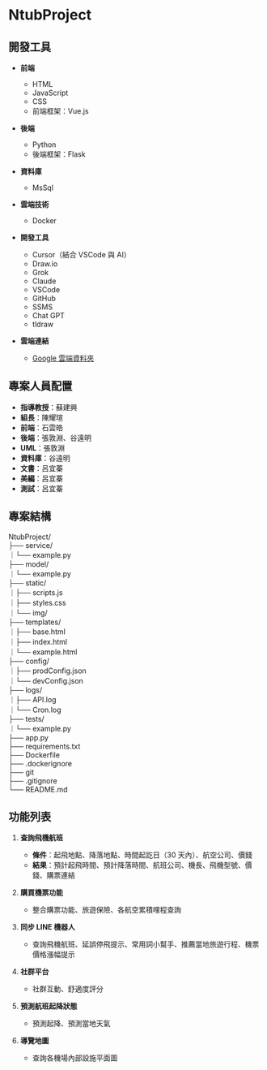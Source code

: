 # NtubProject

## 開發工具

- **前端**

  - HTML
  - JavaScript
  - CSS
  - 前端框架：Vue.js

- **後端**

  - Python
  - 後端框架：Flask

- **資料庫**

  - MsSql

- **雲端技術**

  - Docker

- **開發工具**

  - Cursor（結合 VSCode 與 AI）
  - Draw.io
  - Grok
  - Claude
  - VSCode
  - GitHub
  - SSMS
  - Chat GPT
  - tldraw

- **雲端連結**
  - [Google 雲端資料夾](https://drive.google.com/drive/u/1/folders/1GTC-HI8QKKaX7mx1c_282tadzAKMR16e)

## 專案人員配置

- **指導教授**：蘇建興
- **組長**：陳耀瑄
- **前端**：石雲皓
- **後端**：張敦淵、谷遠明
- **UML**：張敦淵
- **資料庫**：谷遠明
- **文書**：呂宜蓁
- **美編**：呂宜蓁
- **測試**：呂宜蓁

## 專案結構

NtubProject/   
├── service/   
｜└── example.py  
├── model/   
｜└── example.py   
├── static/  
｜├── scripts.js  
｜├── styles.css   
｜└── img/   
├── templates/   
｜├── base.html  
｜├── index.html   
｜└── example.html   
├── config/   
｜├── prodConfig.json   
｜└── devConfig.json   
├── logs/   
｜├── API.log   
｜└── Cron.log   
├── tests/   
｜└── example.py   
├── app.py   
├── requirements.txt   
├── Dockerfile   
├── .dockerignore   
├── git   
├── .gitignore   
└── README.md  

## 功能列表

1. **查詢飛機航班**

   - **條件**：起飛地點、降落地點、時間起訖日（30 天內）、航空公司、價錢
   - **結果**：預計起飛時間、預計降落時間、航班公司、機長、飛機型號、價錢、購票連結

2. **購買機票功能**

   - 整合購票功能、旅遊保險、各航空累積哩程查詢

3. **同步 LINE 機器人**

   - 查詢飛機航班、延誤停飛提示、常用詞小幫手、推薦當地旅遊行程、機票價格漲幅提示

4. **社群平台**

   - 社群互動、舒適度評分

5. **預測航班起降狀態**

   - 預測起降、預測當地天氣

6. **導覽地圖**
   - 查詢各機場內部設施平面圖
